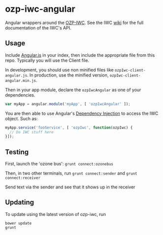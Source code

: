 ozp-iwc-angular
===============

Angular wrappers around the [OZP-IWC](https://github.com/ozone-development/ozp-iwc). 
See the IWC [wiki](https://github.com/ozone-development/ozp-iwc/wiki) for the 
full documentation of the IWC's API. 

## Usage
Include [Angular.js](https://angularjs.org/) in your index, then include the 
appropriate file from this repo. Typically you will use the Client file.

In development, you should use non minified files like `ozpIwc-client-angular.js`. 
In production, use the minified version, `ozpIwc-client-angular.min.js`.

Then in your app module, declare the `ozpIwcAngular` as one of your dependencies.

```javascript
var myApp = angular.module('myApp', [ 'ozpIwcAngular' ]);
```

You are then able to use Angular's [Dependency Injection](https://docs.angularjs.org/guide/di) 
to access the IWC object. Such as:

```javascript
myApp.service('fooService', [ 'ozpIwc', function(ozpIwc) {
  // Do IWC stuff here
}]);
```

## Testing
First, launch the 'ozone bus': ```grunt connect:ozonebus```

Then, in two other terminals, run ```grunt connect:sender``` 
and ```grunt connect:receiver```

Send text via the sender and see that it shows up in the receiver

## Updating
To update using the latest version of ozp-iwc, run 
```
bower update
grunt
```